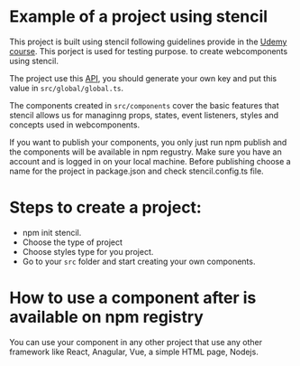 
# Example of a project using stencil

This project is built using stencil following guidelines provide in the [Udemy course](https://www.udemy.com/course/web-components-stenciljs-build-custom-html-elements/). This porject is used for testing purpose. to create webcomponents using stencil.

The project use this [API](https://www.alphavantage.co/), you should generate your own key and put this value in `src/global/global.ts`.

The components created in `src/components` cover the basic features that stencil allows us for managinng props, states, event listeners, styles and concepts used in webcomponents.

If you want to publish your components, you only just run npm publish and the components will be available in npm regustry. Make sure you have an account and is logged in on your local machine. Before publishing choose a name for the project in package.json and check stencil.config.ts file.

# Steps to create a project:

 -  npm init stencil.
 -  Choose the type of project
 -  Choose styles type for you project.
 -  Go to your `src` folder and start creating your own components.

# How to use a component after is available on npm registry

You can use your component in any other project that use any other framework like React, Anagular, Vue, a simple HTML page, Nodejs.

